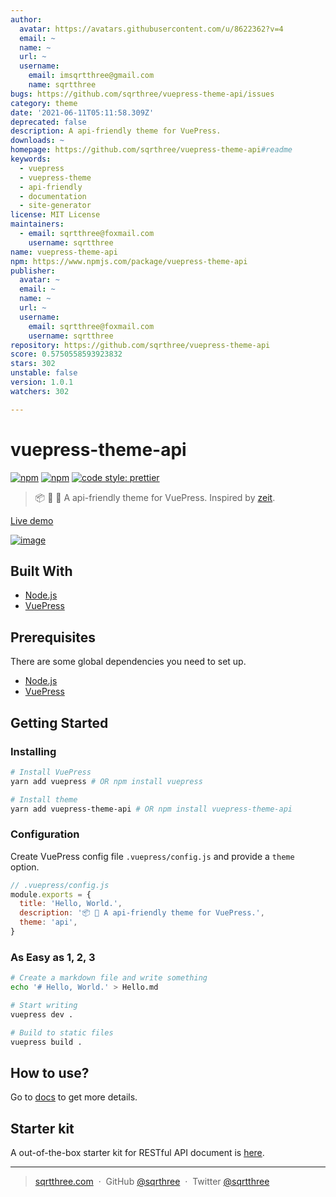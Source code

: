 ```yaml
---
author:
  avatar: https://avatars.githubusercontent.com/u/8622362?v=4
  email: ~
  name: ~
  url: ~
  username:
    email: imsqrtthree@gmail.com
    name: sqrtthree
bugs: https://github.com/sqrthree/vuepress-theme-api/issues
category: theme
date: '2021-06-11T05:11:58.309Z'
deprecated: false
description: A api-friendly theme for VuePress.
downloads: ~
homepage: https://github.com/sqrthree/vuepress-theme-api#readme
keywords:
  - vuepress
  - vuepress-theme
  - api-friendly
  - documentation
  - site-generator
license: MIT License
maintainers:
  - email: sqrtthree@foxmail.com
    username: sqrtthree
name: vuepress-theme-api
npm: https://www.npmjs.com/package/vuepress-theme-api
publisher:
  avatar: ~
  email: ~
  name: ~
  url: ~
  username:
    email: sqrtthree@foxmail.com
    username: sqrtthree
repository: https://github.com/sqrthree/vuepress-theme-api
score: 0.5750558593923832
stars: 302
unstable: false
version: 1.0.1
watchers: 302

---
```


# vuepress-theme-api

[![npm](https://img.shields.io/npm/v/vuepress-theme-api.svg)](https://www.npmjs.com/package/vuepress-theme-api)
[![npm](https://img.shields.io/npm/l/vuepress-theme-api.svg)](https://github.com/sqrthree/vuepress-theme-api/blob/master/LICENSE)
[![code style: prettier](https://img.shields.io/badge/code_style-prettier-ff69b4.svg)](https://github.com/prettier/prettier)

> 📦 📝 🎨 A api-friendly theme for VuePress. Inspired by [zeit](https://zeit.co/docs).

[Live demo](https://blog.sqrtthree.com/vuepress-theme-api/)

[![image](https://user-images.githubusercontent.com/8622362/40341249-9b6e8b9e-5db6-11e8-97f5-41cadc87ce51.png)](https://github.com/sqrthree/vuepress-theme-api-starter-kit)

## Built With

- [Node.js](https://nodejs.org/)
- [VuePress](https://github.com/vuejs/vuepress)

## Prerequisites

There are some global dependencies you need to set up.

- [Node.js](https://nodejs.org/)
- [VuePress](https://github.com/vuejs/vuepress)

## Getting Started

### Installing

```bash
# Install VuePress
yarn add vuepress # OR npm install vuepress

# Install theme
yarn add vuepress-theme-api # OR npm install vuepress-theme-api
```

### Configuration

Create VuePress config file `.vuepress/config.js` and provide a `theme` option.

```js
// .vuepress/config.js
module.exports = {
  title: 'Hello, World.',
  description: '📦 🎨 A api-friendly theme for VuePress.',
  theme: 'api',
}
```

### As Easy as 1, 2, 3

```bash
# Create a markdown file and write something
echo '# Hello, World.' > Hello.md

# Start writing
vuepress dev .

# Build to static files
vuepress build .
```

## How to use?

Go to [docs](https://blog.sqrtthree.com/vuepress-theme-api/) to get more details.

## Starter kit

A out-of-the-box starter kit for RESTful API document is [here](https://github.com/sqrthree/vuepress-theme-api-starter-kit).

---

> [sqrtthree.com](http://sqrtthree.com/) &nbsp;&middot;&nbsp;
> GitHub [@sqrthree](https://github.com/sqrthree) &nbsp;&middot;&nbsp;
> Twitter [@sqrtthree](https://twitter.com/sqrtthree)
